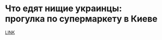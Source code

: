 # Что едят нищие украинцы: прогулка по супермаркету в Киеве



[LINK](https://varlamov.ru/2684503.html)